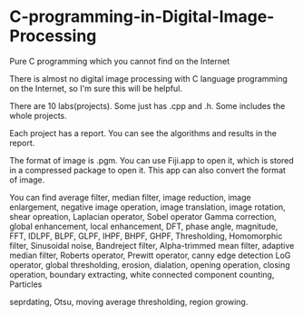 # C-programming-in-Digital-Image-Processing
Pure C programming which you cannot find on the Internet

There is almost no digital image processing with C language programming on the Internet, so I'm sure this will be helpful.

There are 10 labs(projects). Some just has .cpp and .h. Some includes the whole projects.

Each project has a report. You can see the algorithms and results in the report.

The format of image is .pgm. You can use Fiji.app to open it, which is stored in a compressed package to open it. This app can also convert the format of image.

You can find average filter, median filter, image reduction, image enlargement, negative image operation, image translation, image rotation, shear opreation, Laplacian operator, Sobel operator Gamma correction, global enhancement, local enhancement, DFT, phase angle, magnitude, FFT, IDLPF, BLPF, GLPF, IHPF, BHPF, GHPF, Thresholding, Homomorphic filter, Sinusoidal noise, Bandreject filter, Alpha-trimmed mean filter, adaptive median filter, Roberts operator, Prewitt operator, canny edge detection LoG operator, global thresholding, erosion, dialation, opening operation, closing operation, boundary extracting, white connected component counting, Particles 

seprdating, Otsu, moving average thresholding, region growing.
